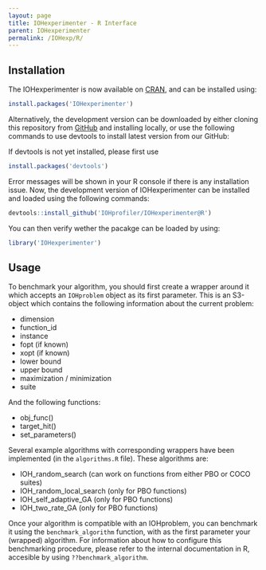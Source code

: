 ```yaml
---
layout: page
title: IOHexperimenter - R Interface
parent: IOHexperimenter
permalink: /IOHexp/R/
--- 
```



## Installation
The IOHexperimenter is now available on [CRAN](https://CRAN.R-project.org/package=IOHexperimenter), and can be installed using:

```r
install.packages('IOHexperimenter')
```

Alternatively, the development version can be downloaded by either cloning this repository from [GitHub](https://github.com/IOHprofiler/IOHexperimenter.git) and installing locally, or use the following commands to use devtools to install latest version from our GitHub:

If devtools is not yet installed, please first use

```r
install.packages('devtools')
```

Error messages will be shown in your R console if there is any installation issue.
Now, the development version of IOHexperimenter can be installed and loaded using the following commands:

```r
devtools::install_github('IOHprofiler/IOHexperimenter@R')
```

You can then verify wether the pacakge can be loaded by using:

```r
library('IOHexperimenter')
```
## Usage

To benchmark your algorithm, you should first create a wrapper around it which accepts an `IOHproblem` object as its first parameter. This is an S3-object which contains the following information about the current problem:

* dimension
* function_id
* instance
* fopt (if known)
* xopt (if known)
* lower bound
* upper bound
* maximization / minimization
* suite

And the following functions:

* obj_func()
* target_hit()
* set_parameters()

Several example algorithms with corresponding wrappers have been implemented (in the `algorithms.R` file). These algorithms are:
- IOH_random_search (can work on functions from either PBO or COCO suites)
- IOH_random_local_search (only for PBO functions)
- IOH_self_adaptive_GA (only for PBO functions)
- IOH_two_rate_GA (only for PBO functions)

Once your algorithm is compatible with an IOHproblem, you can benchmark it using the `benchmark_algorithm` function, with as the first parameter your (wrapped) algorithm. 
For information about how to configure this benchmarking procedure, please refer to the internal documentation in R, accesible by using `??benchmark_algorithm`.
